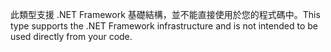 <span data-ttu-id="2fa25-101">此類型支援 .NET Framework 基礎結構，並不能直接使用於您的程式碼中。</span><span class="sxs-lookup"><span data-stu-id="2fa25-101">This type supports the .NET Framework infrastructure and is not intended to be used directly from your code.</span></span>